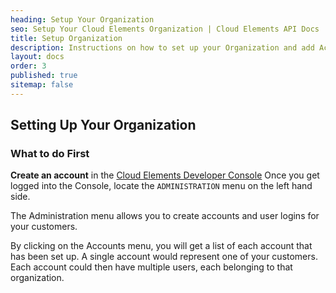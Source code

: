 ```yaml
---
heading: Setup Your Organization
seo: Setup Your Cloud Elements Organization | Cloud Elements API Docs
title: Setup Organization
description: Instructions on how to set up your Organization and add Accounts with Cloud Elements.
layout: docs
order: 3
published: true
sitemap: false
---
```



## Setting Up Your Organization

### What to do First

__Create an account__ in the [Cloud Elements Developer Console](https://console.cloud-elements.com/elements/jsp/signup.jsp)
Once you get logged into the Console, locate the `ADMINISTRATION` menu on the left hand side.

The Administration menu allows you to create accounts and user logins for your customers.

By clicking on the Accounts menu, you will get a list of each account that has been set up.  A single account would represent one of your customers.  Each account could then have multiple users, each belonging to that organization.
